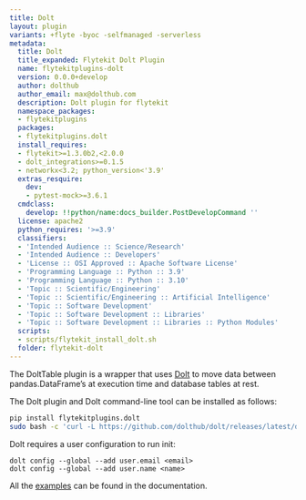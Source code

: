 ```yaml
---
title: Dolt
layout: plugin
variants: +flyte -byoc -selfmanaged -serverless
metadata:
  title: Dolt
  title_expanded: Flytekit Dolt Plugin
  name: flytekitplugins-dolt
  version: 0.0.0+develop
  author: dolthub
  author_email: max@dolthub.com
  description: Dolt plugin for flytekit
  namespace_packages:
  - flytekitplugins
  packages:
  - flytekitplugins.dolt
  install_requires:
  - flytekit>=1.3.0b2,<2.0.0
  - dolt_integrations>=0.1.5
  - networkx<3.2; python_version<'3.9'
  extras_resquire:
    dev:
    - pytest-mock>=3.6.1
  cmdclass:
    develop: !!python/name:docs_builder.PostDevelopCommand ''
  license: apache2
  python_requires: '>=3.9'
  classifiers:
  - 'Intended Audience :: Science/Research'
  - 'Intended Audience :: Developers'
  - 'License :: OSI Approved :: Apache Software License'
  - 'Programming Language :: Python :: 3.9'
  - 'Programming Language :: Python :: 3.10'
  - 'Topic :: Scientific/Engineering'
  - 'Topic :: Scientific/Engineering :: Artificial Intelligence'
  - 'Topic :: Software Development'
  - 'Topic :: Software Development :: Libraries'
  - 'Topic :: Software Development :: Libraries :: Python Modules'
  scripts:
  - scripts/flytekit_install_dolt.sh
  folder: flytekit-dolt
---
```



The DoltTable plugin is a wrapper that uses [Dolt](https://github.com/dolthub/dolt) to move data between pandas.DataFrame’s at execution time and database tables at rest.

The Dolt plugin and Dolt command-line tool can be installed as follows:

```bash
pip install flytekitplugins.dolt
sudo bash -c 'curl -L https://github.com/dolthub/dolt/releases/latest/download/install.sh | sudo bash'
```

Dolt requires a user configuration to run init:

```
dolt config --global --add user.email <email>
dolt config --global --add user.name <name>
```

All the [examples](https://docs.flyte.org/en/latest/flytesnacks/examples/dolt_plugin/index.html) can be found in the documentation.
